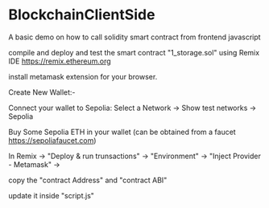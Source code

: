 # BlockchainClientSide
A basic demo on how to call solidity smart contract from frontend javascript


compile and deploy and test the smart contract "1_storage.sol" using Remix IDE  https://remix.ethereum.org 


install metamask extension for your browser.

Create  New Wallet:-

Connect your wallet to Sepolia: Select a Network -> Show test networks -> Sepolia

Buy Some Sepolia ETH in your wallet (can be obtained from a faucet  https://sepoliafaucet.com)

In Remix -> "Deploy & run trunsactions"  -> "Environment" -> "Inject Provider - Metamask" ->

copy the "contract Address" and "contract ABI"

update it inside "script.js"

